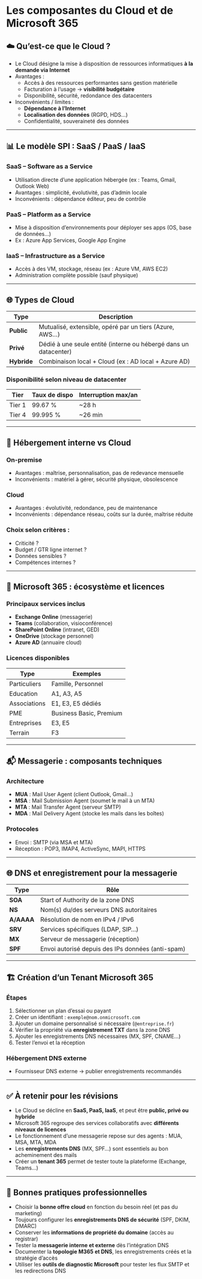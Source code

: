 # Les composantes du Cloud et de Microsoft 365
## ☁️ Qu’est-ce que le Cloud ?

- Le Cloud désigne la mise à disposition de ressources informatiques **à la demande via Internet**
- Avantages :
    - Accès à des ressources performantes sans gestion matérielle
    - Facturation à l’usage → **visibilité budgétaire**
    - Disponibilité, sécurité, redondance des datacenters
- Inconvénients / limites :
    - **Dépendance à l’Internet**
    - **Localisation des données** (RGPD, HDS…)
    - Confidentialité, souveraineté des données

---

## 📊 Le modèle SPI : SaaS / PaaS / IaaS

### SaaS – Software as a Service

- Utilisation directe d’une application hébergée (ex : Teams, Gmail, Outlook Web)
- Avantages : simplicité, évolutivité, pas d’admin locale
- Inconvénients : dépendance éditeur, peu de contrôle

### PaaS – Platform as a Service

- Mise à disposition d’environnements pour déployer ses apps (OS, base de données…)
- Ex : Azure App Services, Google App Engine

### IaaS – Infrastructure as a Service

- Accès à des VM, stockage, réseau (ex : Azure VM, AWS EC2)
- Administration complète possible (sauf physique)

---

## 🌐 Types de Cloud

|Type|Description|
|---|---|
|**Public**|Mutualisé, extensible, opéré par un tiers (Azure, AWS…)|
|**Privé**|Dédié à une seule entité (interne ou hébergé dans un datacenter)|
|**Hybride**|Combinaison local + Cloud (ex : AD local + Azure AD)|

### Disponibilité selon niveau de datacenter

|Tier|Taux de dispo|Interruption max/an|
|---|---|---|
|Tier 1|99.67 %|~28 h|
|Tier 4|99.995 %|~26 min|

---

## 🏢 Hébergement interne vs Cloud

### On-premise

- Avantages : maîtrise, personnalisation, pas de redevance mensuelle
- Inconvénients : matériel à gérer, sécurité physique, obsolescence

### Cloud

- Avantages : évolutivité, redondance, peu de maintenance
- Inconvénients : dépendance réseau, coûts sur la durée, maîtrise réduite

### Choix selon critères :

- Criticité ?
- Budget / GTR ligne internet ?
- Données sensibles ?
- Compétences internes ?

---

## 🧩 Microsoft 365 : écosystème et licences

### Principaux services inclus

- **Exchange Online** (messagerie)
- **Teams** (collaboration, visioconférence)
- **SharePoint Online** (intranet, GED)
- **OneDrive** (stockage personnel)
- **Azure AD** (annuaire cloud)

### Licences disponibles

|Type|Exemples|
|---|---|
|Particuliers|Famille, Personnel|
|Education|A1, A3, A5|
|Associations|E1, E3, E5 dédiés|
|PME|Business Basic, Premium|
|Entreprises|E3, E5|
|Terrain|F3|

---

## 📬 Messagerie : composants techniques

### Architecture

- **MUA** : Mail User Agent (client Outlook, Gmail…)
- **MSA** : Mail Submission Agent (soumet le mail à un MTA)
- **MTA** : Mail Transfer Agent (serveur SMTP)
- **MDA** : Mail Delivery Agent (stocke les mails dans les boîtes)

### Protocoles

- Envoi : SMTP (via MSA et MTA)
- Réception : POP3, IMAP4, ActiveSync, MAPI, HTTPS

---

## 🌐 DNS et enregistrement pour la messagerie

|Type|Rôle|
|---|---|
|**SOA**|Start of Authority de la zone DNS|
|**NS**|Nom(s) du/des serveurs DNS autoritaires|
|**A/AAAA**|Résolution de nom en IPv4 / IPv6|
|**SRV**|Services spécifiques (LDAP, SIP…)|
|**MX**|Serveur de messagerie (réception)|
|**SPF**|Envoi autorisé depuis des IPs données (anti-spam)|

---

## 🏗️ Création d’un Tenant Microsoft 365

### Étapes

1. Sélectionner un plan d’essai ou payant
2. Créer un identifiant : `exemple@nom.onmicrosoft.com`
3. Ajouter un domaine personnalisé si nécessaire (`@entreprise.fr`)
4. Vérifier la propriété via **enregistrement TXT** dans la zone DNS
5. Ajouter les enregistrements DNS nécessaires (MX, SPF, CNAME…)
6. Tester l’envoi et la réception

### Hébergement DNS externe

- Fournisseur DNS externe → publier enregistrements recommandés

---

## ✅ À retenir pour les révisions

- Le Cloud se décline en **SaaS, PaaS, IaaS**, et peut être **public, privé ou hybride**
- Microsoft 365 regroupe des services collaboratifs avec **différents niveaux de licences**
- Le fonctionnement d’une messagerie repose sur des agents : MUA, MSA, MTA, MDA
- Les **enregistrements DNS** (MX, SPF…) sont essentiels au bon acheminement des mails
- Créer un **tenant 365** permet de tester toute la plateforme (Exchange, Teams…)

---

## 📌 Bonnes pratiques professionnelles

- Choisir la **bonne offre cloud** en fonction du besoin réel (et pas du marketing)
- Toujours configurer les **enregistrements DNS de sécurité** (SPF, DKIM, DMARC)
- Conserver les **informations de propriété du domaine** (accès au registrar)
- Tester la **messagerie interne et externe** dès l’intégration DNS
- Documenter la **topologie M365 et DNS**, les enregistrements créés et la stratégie d’accès
- Utiliser les **outils de diagnostic Microsoft** pour tester les flux SMTP et les redirections DNS
